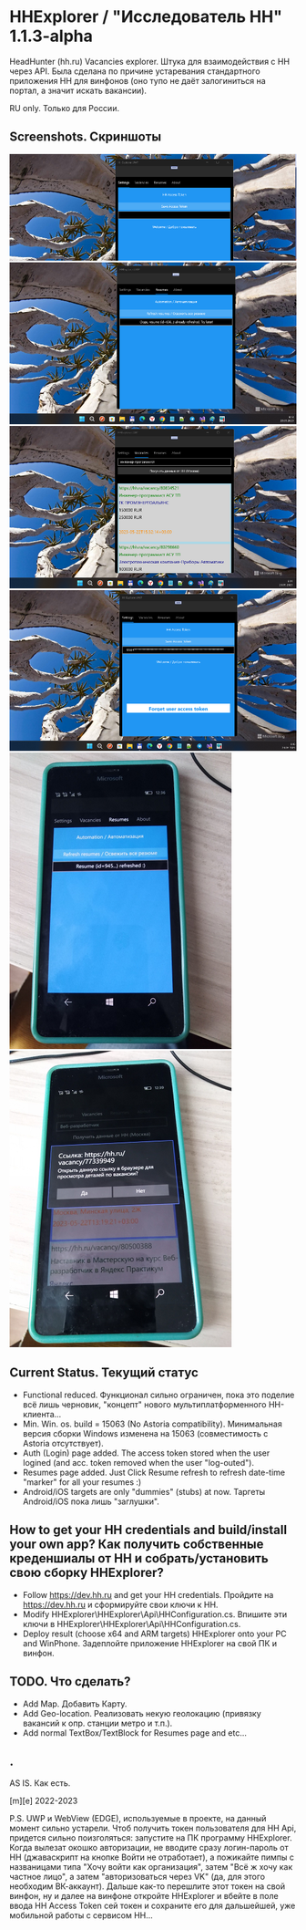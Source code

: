 # HHExplorer  / "Исследователь HH" 1.1.3-alpha

HeadHunter (hh.ru) Vacancies explorer. Штука для взаимодействия с HH через API. Была сделана по причине устаревания 
стандартного приложения HH для винфонов (оно тупо не даёт залогиниться на портал, а значит искать вакансии).

RU only. Только для России.

## Screenshots. Скриншоты
![](Images/shot1.png)
![](Images/shot2.png)
![](Images/shot3.png)
![](Images/shot4.png)
![](Images/shot5.png)
![](Images/shot6.png)

## Current Status. Текущий статус
- Functional reduced. Функционал сильно ограничен, пока это поделие всё лишь черновик, "концепт" нового мультиплатформенного HH-клиента...
- Min. Win. os. build = 15063 (No Astoria compatibility). Минимальная версия сборки Windows изменена на 15063 (совместимость с Astoria отсутствует). 
- Auth (Login) page added. The access token stored when the user logined (and acc. token removed when the user "log-outed").
- Resumes page added. Just Click Resume refresh to refresh date-time "marker" for all your resumes :) 
- Android/iOS targets are only "dummies" (stubs) at now. Таргеты Android/iOS пока лишь "заглушки".

## How to get your HH credentials and build/install your own app? Как получить собственные креденшиалы от HH и собрать/установить свою сборку HHExplorer?
- Follow https://dev.hh.ru and get your HH credentials. Пройдите на https://dev.hh.ru и сформируйте свои ключи к HH.  
- Modify HHExplorer\HHExplorer\Api\HHConfiguration.cs. Впишите эти ключи в HHExplorer\HHExplorer\Api\HHConfiguration.cs.
- Deploy result (choose x64 and ARM targets) HHExplorer onto your PC and WinPhone. Задеплойте приложение HHExplorer на свой ПК и винфон.


## TODO. Что сделать?
- Add Map. Добавить Карту.
- Add Geo-location. Реализовать некую геолокацию (привязку вакансий к опр. станции метро и т.п.).
- Add normal TextBox/TextBlock for Resumes page and etc...

## .

AS IS. Как есть.

[m][e] 2022-2023

P.S. UWP и WebView (EDGE), используемые в проекте, на данный момент сильно устарели. Чтоб получить токен пользователя для HH Api, придется сильно поизголяться: запустите на ПК программу HHExplorer. Когда вылезат окошко авторизации, не вводите сразу логин-пароль от HH (джаваскрипт на кнопке Войти не отработает), а пожикайте пимпы с названицами типа "Хочу войти как организация", затем "Всё ж хочу как частное лицо", а затем "авторизоваться через VK" (да, для этого необходим ВК-аккаунт). Дальше как-то перешлите этот токен на свой винфон, ну и далее на винфоне откройте HHExplorer и вбейте в поле ввода HH Access Token сей токен и сохраните его для дальшейшей, уже мобильной работы с сервисом HH...

